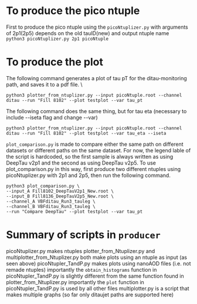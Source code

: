# To produce the pico ntuple
First to produce the pico ntuple using the `picoNtuplizer.py` with arguments of  2p1(2p5) depends on the old tauID(new) and output ntuple name \
```python3 picoNtuplizer.py 2p1 picoNtuple```

# To produce the plot
The following command generates a plot of tau pT for the ditau-monitoring path, and saves it to a pdf file.  \
```
python3 plotter_from_ntuplizer.py --input picoNtuple.root --channel ditau --run "Fill 8102" --plot testplot --var tau_pt
```
The following command does the same thing, but for tau eta (necessary to include --iseta flag and change --var)
```
python3 plotter_from_ntuplizer.py --input picoNtuple.root --channel ditau --run "Fill 8102" --plot testplot --var tau_eta --iseta
```

`plot_comparison.py` is made to compare either the same path on different datasets or different paths on the same dataset.
For now, the legend lable of the script is hardcoded, so the first sample is always written as using DeepTau v2p1
and the second as using DeepTau v2p5.
To use plot_comparison.py in this way, first produce two different ntuples using picoNtuplizer.py with 2p1 and 2p5, then run the following command.
```
python3 plot_comparison.py \
--input_A Fill8102_DeepTauV2p1_New.root \
--input_B Fill8136_DeepTauV2p5_New.root \
--channel_A VBFditau_Run3_tauleg \
--channel_B VBFditau_Run3_tauleg \
--run "Compare DeepTau" --plot testplot --var tau_pt
```

# Summary of scripts in `producer`
picoNtuplizer.py makes ntuples
plotter_from_Ntuplizer.py and multiplotter_from_Ntuplizer.py both make plots using an ntuple as input (as seen above)
picoNtupler_TandP.py makes plots using nanoAOD files (i.e. not remade ntuples)
importantly the `obtain_histograms` function in picoNtupler_TandP.py is slightly different from the same function found in plotter_from_Ntuplizer.py
importantly the `plot` function in picoNtupler_TandP.py is used by all other files
multiplotter.py is a script that makes multiple graphs (so far only ditaujet paths are supported here)

